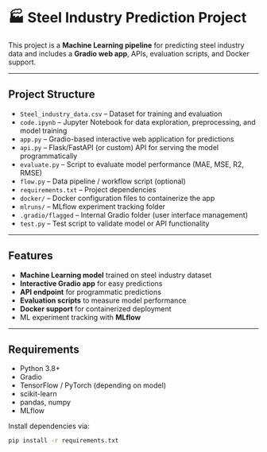 # 🏭 Steel Industry Prediction Project

This project is a **Machine Learning pipeline** for predicting steel industry data and includes a **Gradio web app**, APIs, evaluation scripts, and Docker support.

---

## Project Structure

- `Steel_industry_data.csv` – Dataset for training and evaluation  
- `code.ipynb` – Jupyter Notebook for data exploration, preprocessing, and model training  
- `app.py` – Gradio-based interactive web application for predictions  
- `api.py` – Flask/FastAPI (or custom) API for serving the model programmatically  
- `evaluate.py` – Script to evaluate model performance (MAE, MSE, R2, RMSE)  
- `flow.py` – Data pipeline / workflow script (optional)  
- `requirements.txt` – Project dependencies  
- `docker/` – Docker configuration files to containerize the app  
- `mlruns/` – MLflow experiment tracking folder  
- `.gradio/flagged` – Internal Gradio folder (user interface management)  
- `test.py` – Test script to validate model or API functionality  

---

## Features

- **Machine Learning model** trained on steel industry dataset  
- **Interactive Gradio app** for easy predictions  
- **API endpoint** for programmatic predictions  
- **Evaluation scripts** to measure model performance  
- **Docker support** for containerized deployment  
- ML experiment tracking with **MLflow**  

---

## Requirements

- Python 3.8+  
- Gradio  
- TensorFlow / PyTorch (depending on model)  
- scikit-learn  
- pandas, numpy  
- MLflow  

Install dependencies via:

```bash
pip install -r requirements.txt

